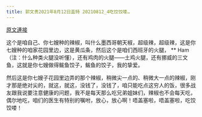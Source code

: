 ```yaml
---
title: 郭文贵2021年8月12日盖特 20210812_4吃饺饺喽…
---
```


[原文連接](https://gnews.org/ThreadView/53481587)

这个是咱自己、你七嫂种的辣椒，叫什么墨西哥朝天椒，超级辣，超级辣，这是你七嫂种的咱家花园里边，这是黄瓜条，然后这个是咱们西班牙的火腿， ** Ham（注：什么种类火腿没听懂），还有鸡肉的火腿——土鸡火腿，还有挪威的三文鱼，这就是你七嫂做得鲅鱼饺子，鲅鱼的饺子，我的挚爱。


然后这是你七嫂子花园里边弄的那个辣椒，稍微尖一点的、稍微大一点的辣椒，刚才那是绝对尖的，就这，就这，没钱了，没钱了，咱只能吃点这穷人的饭，很多战友跟我说要注意健康的问题，我不是每天那么吃兄弟姐妹们，辣椒也不会每天吃，偶尔地吃，咱们的医生有特别的嘱咐，放心，放心啊！唔盖塞啦，唔盖塞啦，吃饺饺喽！
